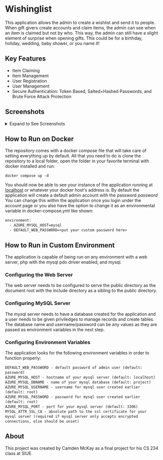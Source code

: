 # Wishinglist
This application allows the admin to create a wishlist and send it to people. When gift givers create accounts and claim items, the admin can see when an item is claimed but not by who. This way, the admin can still have a slight element of surprise when opening gifts. This could be for a birthday, holiday, wedding, baby shower, or you name it!

## Key Features
 - Item Claiming
 - Item Management
 - User Registration
 - User Management
 - Secure Authentication: Token Based, Salted+Hashed Passwords, and Brute Force Attack Protection

## Screenshots
<details>
  <summary>Expand to See Screenshots</summary>
  
  ### Home Page
  ![Home Page](https://raw.githubusercontent.com/loglug1/wishinglist/main/.github/screenshots/home.png)

  ### Claiming an Item
  ![Claiming an Item](https://raw.githubusercontent.com/loglug1/wishinglist/main/.github/screenshots/claimedItem.png)

  ### Manage Items Page
  ![Manage Items Page](https://raw.githubusercontent.com/loglug1/wishinglist/main/.github/screenshots/manageItems.png)

  ### Updating Item Info
  ![Updating Item Info](https://raw.githubusercontent.com/loglug1/wishinglist/main/.github/screenshots/updateItem.png)

  ### Updating User Info
  ![Updating User Info](https://raw.githubusercontent.com/loglug1/wishinglist/main/.github/screenshots/updateUser.png)
  
</details>

## How to Run on Docker
The repository comes with a docker compose file that will take care of setting everything up by default. All that you need to do is clone the repository to a local folder, open the folder in your favorite terminal with docker installed and run:

    docker compose up -d

You should now be able to see your instance of the application running at [localhost](http://localhost) or whatever your docker host's address is. By default the application will create a default admin account with the password *password* You can change this within the application once you login under the account page or you also have the option to change it as an environmental variable in docker-compose.yml like shown:

    environment:
      - AZURE_MYSQL_HOST=mysql
      - DEFAULT_WEB_PASSWORD=<put your custom password here>

## How to Run in Custom Environment
The application is capable of being run on any environment with a web server, php with the mysql pdo driver enabled, and mysql.

### Configuring the Web Server
The web server needs to be configured to serve the public directory as the document root with the include directory as a sibling to the public directory.

### Configuring MySQL Server
The mysql server needs to have a database created for the application and a user needs to be given priviledges to manage records and create tables. The database name and username/password can be any values as they are passed as environment variables in the next step.

### Configuring Environment Variables
The application looks for the following environment variables in order to function properly:

    DEFAULT_WEB_PASSWORD - default password of admin user (default: password)
    AZURE_MYSQL_HOST - hostname of your mysql server (default: localhost)
    AZURE_MYSQL_DBNAME - name of your mysql database (default: project)
    AZURE_MYSQL_USERNAME - username for mysql user created earlier (default: root)
    AZURE_MYSQL_PASSWORD - password for mysql user created earlier (default: root)
    AZURE_MYSQL_PORT - port for your mysql server (default: 3306)
    MYSQL_ATTR_SSL_CA - absolute path to the ssl certificate for your mysql server (required if mysql server only accepts encrypted connections, else should be unset)

## About
This project was created by Camden McKay as a final project for his CS 234 class at SIUE.